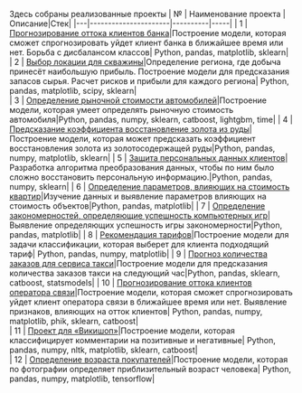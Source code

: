 Здесь собраны реализованные проекты
| № | Наименование проекта |Описание|Стек|
|---|----------------------|----------|-----|
| 1 | [Прогнозирование оттока клиентов банка](https://github.com/veter11111/yandex_practicum/blob/master/bank_churn_prediction.ipynb)|Построение модели, которая сможет спрогнозировать уйдет клиент банка в ближайшее время или нет. Борьба с дисбалансом классов| Python, pandas, matplotlib, sklearn|  
| 2 | [Выбор локации для скважины](https://github.com/veter11111/yandex_practicum/blob/master/choosing_location.ipynb)|Определение региона, где добыча принесёт наибольшую прибыль. Построение модели для предсказания запасов сырья. Расчет рисков и прибыли для каждого региона| Python, pandas, matplotlib, scipy, sklearn|  
| 3 | [Определение рыночной стоимости автомобилей](https://github.com/veter11111/yandex_practicum/blob/master/determining_cost.ipynb)|Построение модели, которая умеет определять рыночную стоимость автомобиля|Python, pandas, numpy, sklearn, catboost, lightgbm, time|
| 4 | [Предсказание коэффициента восстановление золота из руды](https://github.com/veter11111/yandex_practicum/blob/master/gold_recovery.ipynb)|Построение модели, которая может предсказать коэффициент восстановления золота из золотосодержащей руды|Python, pandas, numpy, matplotlib, sklearn|
| 5 | [Защита персональных данных клиентов](https://github.com/veter11111/yandex_practicum/blob/master/protection_data.ipynb)|Разработка алгоритма преобразования данных, чтобы по ним было сложно восстановить персональную информацию.|Python, pandas, numpy, sklearn|
| 6 | [Определение параметров, влияющих на стоимость квартир](https://github.com/veter11111/yandex_practicum/blob/master/real_estate_market_analysis.ipynb)|Изучение данных и выявление параметров влияющих на стоимость объектов|Python, pandas, matplotlib|
| 7 | [Определение закономерностей, определяющие успешность компьютерных игр](https://github.com/veter11111/yandex_practicum/blob/master/research_game.ipynb)|Выявление определяющих успешность игры закономерности|Python, pandas, matplotlib|
| 8 | [Рекомендация тарифов](https://github.com/veter11111/yandex_practicum/blob/master/tariff_recommendation.ipynb)|Построение модели для задачи классификации, которая выберет для клиента подходящий тариф| Python, pandas, numpy, matplotlib|
| 9 | [Прогноз количества заказов для сервиса такси](https://github.com/veter11111/portfolio/tree/main/Taxi%20Servise)|Построение модели для предсказания количества заказов такси на следующий час|Python, pandas, sklearn, catboost, statsmodels|
| 10 | [Прогнозирование оттока клиентов оператора связи](https://github.com/veter11111/yandex_practicum/blob/master/telecom_operator_churn_prediction.ipynb)|Построение модели, которая сможет спрогнозировать уйдет клиент оператора связи в ближайшее время или нет. Выявление признаков, влияющих на отток клиентов| Python, pandas, numpy, matplotlib, phik, sklearn, catboost|  
| 11 | [Проект для «Викишоп»](https://github.com/veter11111/yandex_practicum/blob/master/vikishop.ipynb)|Построение модели, которая классифицирует комментарии на позитивные и негативные| Python, pandas, numpy, nltk, matplotlib, sklearn, catboost|  
| 12 | [Определение возраста покупателей](https://github.com/veter11111/yandex_practicum/blob/master/determining_age.ipynb)|Построение модели, которая по фотографии определяет приблизительный возраст человека| Python, pandas, numpy, matplotlib, tensorflow|  
